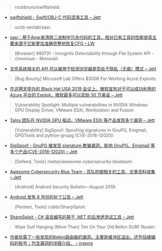 > rockbruno/swiftshield: 


* [swiftshield - Swift/OBJ-C 代码混淆工具 – Jett](https://github.com/rockbruno/swiftshield)



> ucsb-seclab/sasi: 


* [sasi：基于Angr来清除二进制中冗余代码的工具，相对已有工具的性能提高主要来源于它能更加准确完整地恢复CFG – LW](https://github.com/ucsb-seclab/sasi)



> [Browser] 990731 - Incognito Detectability through File System API - chromium - Monorail: 


* [文件系统相关的 API 可以被用于检测浏览器是否处于隐私（无痕）模式 – Jett](https://crbug.com/990731)



> [Bug Bounty] Microsoft Lab Offers $300K For Working Azure Exploits: 


* [在这两天举办的 Black Hat USA 2019 会议上，微软宣布对于可以成功利用的 Azure 平台的 Exploit，微软最多可以奖励 30 万美金 – Jett](https://threatpost.com/microsoft-lab-300k-working-azure-exploits/146938/)



> Vulnerability Spotlight: Multiple vulnerabilities in NVIDIA Windows GPU Display Driver, VMware ESXi, Workstation and Fusion: 


* [Talos 团队在 NVIDIA GPU 驱动、VMware ESXi 等产品发现多个漏洞 – Jett](http://feedproxy.google.com/~r/feedburner/Talos/~3/rhwPEjwQ1b8/nvidia-vmware-gpu-rce-vulnerabilities.html)



> [Vulnerability] SigSpoof: Spoofing signatures in GnuPG, Enigmail, GPGTools and python-gnupg (CVE-2018-12020): 


* [SigSpoof - GnuPG 被发现 signature 欺骗漏洞，影响 GnuPG、Enigmail 等多个产品(CVE-2018-12020)  – Jett](https://neopg.io/blog/gpg-signature-spoof)



> [Defend, Tools] meitar/awesome-cybersecurity-blueteam: 


* [Awesome Cybersecurity Blue Team - 蓝队防御相关的工具、文章资料收集 – Jett](https://github.com/meitar/awesome-cybersecurity-blueteam)



> [Android] Android Security Bulletin—August 2019: 


* [Android 发布 8 月份的补丁公告 – Jett](https://source.android.com/security/bulletin/2019-08-01)



> [Pentest, Tools] cobbr/SharpSploit: 


* [SharpSploit - C# 语言编写的基于 .NET 的后渗透测试工具 – Jett](https://github.com/cobbr/SharpSploit)



> Wipe Out! Hanging (More Than) Ten On Your Old Belkin SURF Router: 


* [作者批露了一些发现的Belkin路由器的漏洞，主要是缓冲区溢出，还包括硬编码的账号；包含漏洞的详细介绍。 – icepng](https://www.thezdi.com/blog/2019/8/1/wipe-out-hanging-more-than-ten-on-your-old-belkin-surf-router)

